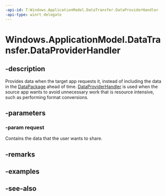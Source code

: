 ```yaml
---
-api-id: T:Windows.ApplicationModel.DataTransfer.DataProviderHandler
-api-type: winrt delegate
---
```

<!-- Delegate syntax.
public delegate void DataProviderHandler(Windows.ApplicationModel.DataTransfer.DataProviderRequest request)
-->
# Windows.ApplicationModel.DataTransfer.DataProviderHandler

## -description
Provides data when the target app requests it, instead of including the data in the [DataPackage](datapackage_datapackage_1221375020.md) ahead of time. [ DataProviderHandler](dataproviderhandler.md) is used when the source app wants to avoid unnecessary work that is resource intensive, such as performing format conversions.

## -parameters
### -param request
Contains the data that the user wants to share.


## -remarks

## -examples

## -see-also